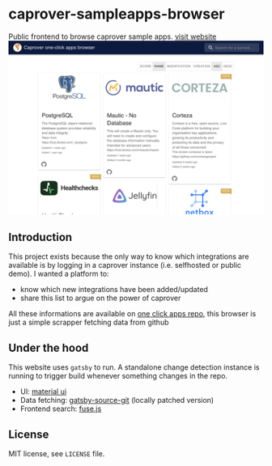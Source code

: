 # caprover-sampleapps-browser

Public frontend to browse caprover sample apps.
[visit website](https://wizardly-ptolemy-8fcac8.netlify.app/)
![Sample Apps browser](/docs/homepage_screenshot.png)

## Introduction

This project exists because the only way to know which integrations are available is by logging in a caprover instance (i.e. selfhosted or public demo).
I wanted a platform to:

- know which new integrations have been added/updated
- share this list to argue on the power of caprover

All these informations are available on [one click apps repo](https://github.com/caprover/one-click-apps), this browser is just a simple scrapper fetching data from github

## Under the hood

This website uses `gatsby` to run. A standalone change detection instance is running to trigger build whenever something changes in the repo.

- UI: [material ui](https://github.com/mui-org/material-ui)
- Data fetching: [gatsby-source-git](https://github.com/stevetweeddale/gatsby-source-git) (locally patched version)
- Frontend search: [fuse.js](https://fusejs.io/)

## License

MIT license, see `LICENSE` file.
